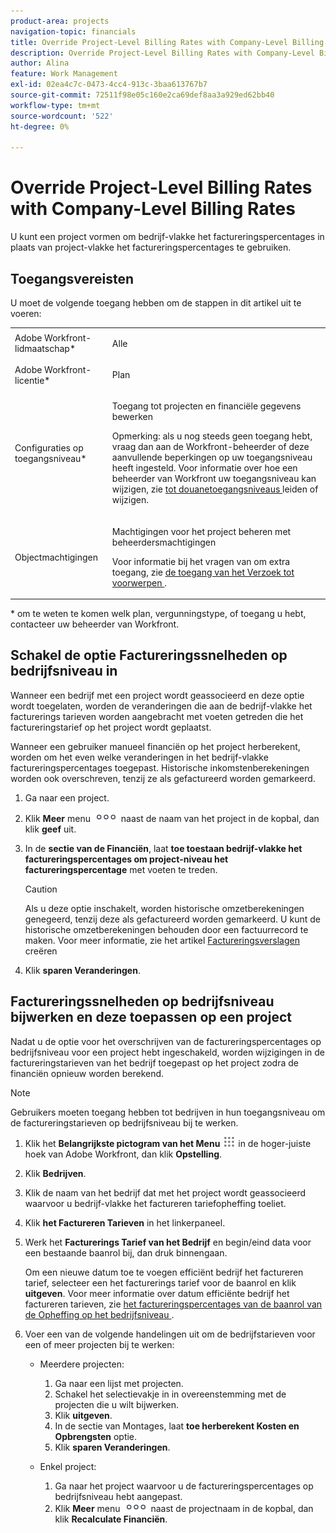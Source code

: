 ```yaml
---
product-area: projects
navigation-topic: financials
title: Override Project-Level Billing Rates with Company-Level Billing Rates
description: Override Project-Level Billing Rates with Company-Level Billing Rates
author: Alina
feature: Work Management
exl-id: 02ea4c7c-0473-4cc4-913c-3baa613767b7
source-git-commit: 72511f98e05c160e2ca69def8aa3a929ed62bb40
workflow-type: tm+mt
source-wordcount: '522'
ht-degree: 0%

---
```


# Override Project-Level Billing Rates with Company-Level Billing Rates

<!--
<p data-mc-conditions="QuicksilverOrClassic.Draft mode">(NOTE: THIS IS LINKED TO THE UI IN THE EDIT PROJECT MODAL)</p>
-->

U kunt een project vormen om bedrijf-vlakke het factureringspercentages in plaats van project-vlakke het factureringspercentages te gebruiken.

## Toegangsvereisten

U moet de volgende toegang hebben om de stappen in dit artikel uit te voeren:

<table style="table-layout:auto"> 
 <col> 
 <col> 
 <tbody> 
  <tr> 
   <td role="rowheader">Adobe Workfront-lidmaatschap*</td> 
   <td> <p>Alle</p> </td> 
  </tr> 
  <tr> 
   <td role="rowheader">Adobe Workfront-licentie*</td> 
   <td> <p>Plan </p> </td> 
  </tr> 
  <tr> 
   <td role="rowheader">Configuraties op toegangsniveau*</td> 
   <td> <p>Toegang tot projecten en financiële gegevens bewerken</p> <p>Opmerking: als u nog steeds geen toegang hebt, vraag dan aan de Workfront-beheerder of deze aanvullende beperkingen op uw toegangsniveau heeft ingesteld. Voor informatie over hoe een beheerder van Workfront uw toegangsniveau kan wijzigen, zie <a href="../../../administration-and-setup/add-users/configure-and-grant-access/create-modify-access-levels.md" class="MCXref xref"> tot douanetoegangsniveaus </a> leiden of wijzigen.</p> </td> 
  </tr> 
  <tr> 
   <td role="rowheader">Objectmachtigingen</td> 
   <td> <p>Machtigingen voor het project beheren met beheerdersmachtigingen</p> <p>Voor informatie bij het vragen van om extra toegang, zie <a href="../../../workfront-basics/grant-and-request-access-to-objects/request-access.md" class="MCXref xref"> de toegang van het Verzoek tot voorwerpen </a>.</p> </td> 
  </tr> 
 </tbody> 
</table>

&#42; om te weten te komen welk plan, vergunningstype, of toegang u hebt, contacteer uw beheerder van Workfront.

## Schakel de optie Factureringssnelheden op bedrijfsniveau in

Wanneer een bedrijf met een project wordt geassocieerd en deze optie wordt toegelaten, worden de veranderingen die aan de bedrijf-vlakke het facturerings tarieven worden aangebracht met voeten getreden die het factureringstarief op het project wordt geplaatst.

Wanneer een gebruiker manueel financiën op het project herberekent, worden om het even welke veranderingen in het bedrijf-vlakke factureringspercentages toegepast. Historische inkomstenberekeningen worden ook overschreven, tenzij ze als gefactureerd worden gemarkeerd.

1. Ga naar een project.
1. Klik **Meer** menu ![](assets/qs-more-icon-on-an-object.png) naast de naam van het project in de kopbal, dan klik **geef** uit.
1. In de **sectie van de Financiën**, laat **toe toestaan bedrijf-vlakke het factureringspercentages om project-niveau het factureringspercentage** met voeten te treden.

   >[!CAUTION]
   >
   >Als u deze optie inschakelt, worden historische omzetberekeningen genegeerd, tenzij deze als gefactureerd worden gemarkeerd. U kunt de historische omzetberekeningen behouden door een factuurrecord te maken. Voor meer informatie, zie het artikel [ Factureringsverslagen ](../../../manage-work/projects/project-finances/create-billing-records.md) creëren

1. Klik **sparen Veranderingen**.

## Factureringssnelheden op bedrijfsniveau bijwerken en deze toepassen op een project

Nadat u de optie voor het overschrijven van de factureringspercentages op bedrijfsniveau voor een project hebt ingeschakeld, worden wijzigingen in de factureringstarieven van het bedrijf toegepast op het project zodra de financiën opnieuw worden berekend.

>[!NOTE]
>
>Gebruikers moeten toegang hebben tot bedrijven in hun toegangsniveau om de factureringstarieven op bedrijfsniveau bij te werken.

1. Klik het **Belangrijkste pictogram van het Menu** ![](assets/main-menu-icon.png) in de hoger-juiste hoek van Adobe Workfront, dan klik **Opstelling**.
1. Klik **Bedrijven**.
1. Klik de naam van het bedrijf dat met het project wordt geassocieerd waarvoor u bedrijf-vlakke het factureren tariefopheffing toeliet.
1. Klik **het Factureren Tarieven** in het linkerpaneel.
1. Werk het **Facturerings Tarief van het Bedrijf** en begin/eind data voor een bestaande baanrol bij, dan druk binnengaan.

   Om een nieuwe datum toe te voegen efficiënt bedrijf het factureren tarief, selecteer een het facturerings tarief voor de baanrol en klik **uitgeven**. Voor meer informatie over datum efficiënte bedrijf het factureren tarieven, zie [ het factureringspercentages van de baanrol van de Opheffing op het bedrijfsniveau ](/help/quicksilver/administration-and-setup/set-up-workfront/organizational-setup/override-job-role-billing-rates-company-level.md).

1. Voer een van de volgende handelingen uit om de bedrijfstarieven voor een of meer projecten bij te werken:

   * Meerdere projecten:

      1. Ga naar een lijst met projecten.
      1. Schakel het selectievakje in in overeenstemming met de projecten die u wilt bijwerken.
      1. Klik **uitgeven**.
      1. In de sectie van Montages, laat **toe herberekent Kosten en Opbrengsten** optie.
      1. Klik **sparen Veranderingen**.

   * Enkel project:

      1. Ga naar het project waarvoor u de factureringspercentages op bedrijfsniveau hebt aangepast.
      1. Klik **Meer** menu ![](assets/qs-more-icon-on-an-object.png) naast de projectnaam in de kopbal, dan klik **Recalculate Financiën**.

